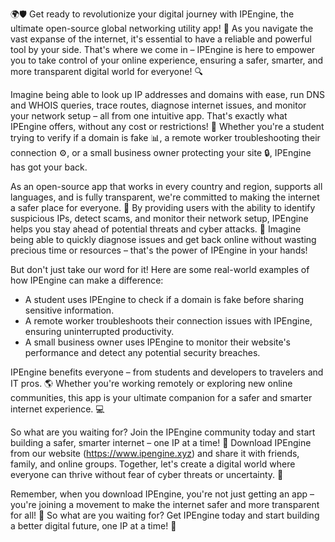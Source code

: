 🌍🛡️ Get ready to revolutionize your digital journey with IPEngine, the ultimate open-source global networking utility app! 🚀 As you navigate the vast expanse of the internet, it's essential to have a reliable and powerful tool by your side. That's where we come in – IPEngine is here to empower you to take control of your online experience, ensuring a safer, smarter, and more transparent digital world for everyone! 🔍

Imagine being able to look up IP addresses and domains with ease, run DNS and WHOIS queries, trace routes, diagnose internet issues, and monitor your network setup – all from one intuitive app. That's exactly what IPEngine offers, without any cost or restrictions! 💸 Whether you're a student trying to verify if a domain is fake 📊, a remote worker troubleshooting their connection ⚙️, or a small business owner protecting your site 🔒, IPEngine has got your back.

As an open-source app that works in every country and region, supports all languages, and is fully transparent, we're committed to making the internet a safer place for everyone. 💪 By providing users with the ability to identify suspicious IPs, detect scams, and monitor their network setup, IPEngine helps you stay ahead of potential threats and cyber attacks. 🚨 Imagine being able to quickly diagnose issues and get back online without wasting precious time or resources – that's the power of IPEngine in your hands!

But don't just take our word for it! Here are some real-world examples of how IPEngine can make a difference:

* A student uses IPEngine to check if a domain is fake before sharing sensitive information.
* A remote worker troubleshoots their connection issues with IPEngine, ensuring uninterrupted productivity.
* A small business owner uses IPEngine to monitor their website's performance and detect any potential security breaches.

IPEngine benefits everyone – from students and developers to travelers and IT pros. 🌎 Whether you're working remotely or exploring new online communities, this app is your ultimate companion for a safer and smarter internet experience. 💻

So what are you waiting for? Join the IPEngine community today and start building a safer, smarter internet – one IP at a time! 🔁 Download IPEngine from our website (https://www.ipengine.xyz) and share it with friends, family, and online groups. Together, let's create a digital world where everyone can thrive without fear of cyber threats or uncertainty. 🌟

Remember, when you download IPEngine, you're not just getting an app – you're joining a movement to make the internet safer and more transparent for all! 💪 So what are you waiting for? Get IPEngine today and start building a better digital future, one IP at a time! 🚀